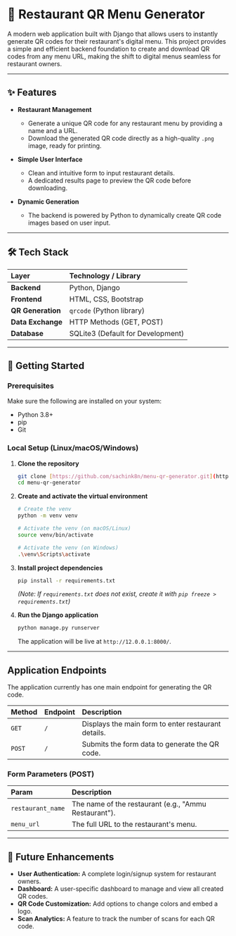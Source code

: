 # 🍔 Restaurant QR Menu Generator

A modern web application built with Django that allows users to instantly generate QR codes for their restaurant's digital menu. This project provides a simple and efficient backend foundation to create and download QR codes from any menu URL, making the shift to digital menus seamless for restaurant owners.

---

## ✨ Features

* **Restaurant Management**
    * Generate a unique QR code for any restaurant menu by providing a name and a URL.
    * Download the generated QR code directly as a high-quality `.png` image, ready for printing.

* **Simple User Interface**
    * Clean and intuitive form to input restaurant details.
    * A dedicated results page to preview the QR code before downloading.

* **Dynamic Generation**
    * The backend is powered by Python to dynamically create QR code images based on user input.

---

## 🛠️ Tech Stack

| Layer             | Technology / Library                    |
| :---------------- | :-------------------------------------- |
| **Backend** | Python, Django                          |
| **Frontend** | HTML, CSS, Bootstrap                    |
| **QR Generation** | `qrcode` (Python library)               |
| **Data Exchange** | HTTP Methods (GET, POST)                |
| **Database** | SQLite3 (Default for Development)       |

---

## 🚀 Getting Started

### Prerequisites

Make sure the following are installed on your system:
* Python 3.8+
* pip
* Git

### Local Setup (Linux/macOS/Windows)

1.  **Clone the repository**
    ```bash
    git clone [https://github.com/sachink8n/menu-qr-generator.git](https://github.com/sachink8n/menu-qr-generator.git)
    cd menu-qr-generator
    ```

2.  **Create and activate the virtual environment**
    ```bash
    # Create the venv
    python -m venv venv

    # Activate the venv (on macOS/Linux)
    source venv/bin/activate

    # Activate the venv (on Windows)
    .\venv\Scripts\activate
    ```

3.  **Install project dependencies**
    ```bash
    pip install -r requirements.txt
    ```
    *(Note: If `requirements.txt` does not exist, create it with `pip freeze > requirements.txt`)*

4.  **Run the Django application**
    ```bash
    python manage.py runserver
    ```
    The application will be live at `http://12.0.0.1:8000/`.

---

## Application Endpoints

The application currently has one main endpoint for generating the QR code.

| Method   | Endpoint           | Description                                       |
| :------- | :----------------- | :------------------------------------------------ |
| `GET`    | `/`                | Displays the main form to enter restaurant details. |
| `POST`   | `/`                | Submits the form data to generate the QR code.    |

### Form Parameters (POST)

| Param              | Description                               |
| :----------------- | :---------------------------------------- |
| `restaurant_name`  | The name of the restaurant (e.g., "Ammu Restaurant"). |
| `menu_url`         | The full URL to the restaurant's menu.     |

---

## 🔮 Future Enhancements

* **User Authentication:** A complete login/signup system for restaurant owners.
* **Dashboard:** A user-specific dashboard to manage and view all created QR codes.
* **QR Code Customization:** Add options to change colors and embed a logo.
* **Scan Analytics:** A feature to track the number of scans for each QR code.


